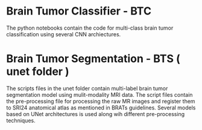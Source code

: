 # Brain Tumor Classifier - BTC
The python notebooks contain the code for multi-class brain tumor classification using several CNN archiectures.


# Brain Tumor Segmentation - BTS ( unet folder )
The scripts files in the unet folder contain multi-label brain tumor segmentation model using mulit-modality MRI data. The script files contain the pre-processing file for processing the raw MR images and register them to SRI24 anatomical atlas as mentioned in BRATs guidelines. Several models based on UNet architectures is used along wih different pre-processing techniques. 
